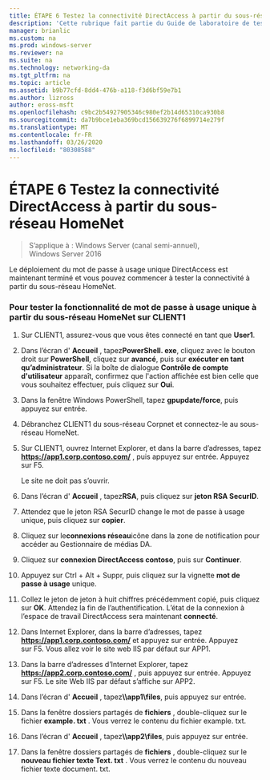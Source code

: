 ```yaml
---
title: ÉTAPE 6 Testez la connectivité DirectAccess à partir du sous-réseau HomeNet
description: 'Cette rubrique fait partie du Guide de laboratoire de test : illustrer DirectAccess avec l’authentification par mot de passe à usage unique et RSA SecurID pour Windows Server 2016'
manager: brianlic
ms.custom: na
ms.prod: windows-server
ms.reviewer: na
ms.suite: na
ms.technology: networking-da
ms.tgt_pltfrm: na
ms.topic: article
ms.assetid: b9b77cfd-8dd4-476b-a118-f3d6bf59e7b1
ms.author: lizross
author: eross-msft
ms.openlocfilehash: c9bc2b54927905346c980ef2b14d65310ca930b8
ms.sourcegitcommit: da7b9bce1eba369bcd156639276f6899714e279f
ms.translationtype: MT
ms.contentlocale: fr-FR
ms.lasthandoff: 03/26/2020
ms.locfileid: "80308588"
---
```

# <a name="step-6-test-directaccess-connectivity-from-the-homenet-subnet"></a>ÉTAPE 6 Testez la connectivité DirectAccess à partir du sous-réseau HomeNet

>S’applique à : Windows Server (canal semi-annuel), Windows Server 2016

Le déploiement du mot de passe à usage unique DirectAccess est maintenant terminé et vous pouvez commencer à tester la connectivité à partir du sous-réseau HomeNet.  
  
### <a name="to-test-otp-functionality-from-the-homenet-subnet-on-client1"></a>Pour tester la fonctionnalité de mot de passe à usage unique à partir du sous-réseau HomeNet sur CLIENT1  
  
1. Sur CLIENT1, assurez-vous que vous êtes connecté en tant que **User1**.  
  
2. Dans l’écran d' **Accueil** , tapez**PowerShell. exe**, cliquez avec le bouton droit sur **PowerShell**, cliquez sur **avancé**, puis sur **exécuter en tant qu’administrateur**. Si la boîte de dialogue **Contrôle de compte d'utilisateur** apparaît, confirmez que l'action affichée est bien celle que vous souhaitez effectuer, puis cliquez sur **Oui**.  
  
3. Dans la fenêtre Windows PowerShell, tapez **gpupdate/force**, puis appuyez sur entrée.  
  
4. Débranchez CLIENT1 du sous-réseau Corpnet et connectez-le au sous-réseau HomeNet.  
  
5. Sur CLIENT1, ouvrez Internet Explorer, et dans la barre d’adresses, tapez **https://app1.corp.contoso.com/** , puis appuyez sur entrée. Appuyez sur F5.  
  
   Le site ne doit pas s’ouvrir.  
  
6. Dans l’écran d' **Accueil** , tapez**RSA**, puis cliquez sur **jeton RSA SecurID**.  
  
7. Attendez que le jeton RSA SecurID change le mot de passe à usage unique, puis cliquez sur **copier**.  
  
8. Cliquez sur le**connexions réseau**icône dans la zone de notification pour accéder au Gestionnaire de médias DA.  
  
9. Cliquez sur **connexion DirectAccess contoso**, puis sur **Continuer**.  
  
10. Appuyez sur Ctrl + Alt + Suppr, puis cliquez sur la vignette **mot de passe à usage** unique.  
  
11. Collez le jeton de jeton à huit chiffres précédemment copié, puis cliquez sur **OK**. Attendez la fin de l’authentification. L’état de la connexion à l’espace de travail DirectAccess sera maintenant **connecté**.  
  
12. Dans Internet Explorer, dans la barre d’adresses, tapez **https://app1.corp.contoso.com/** et appuyez sur entrée. Appuyez sur F5. Vous allez voir le site web IIS par défaut sur APP1.  
  
13. Dans la barre d’adresses d’Internet Explorer, tapez **https://app2.corp.contoso.com/** , puis appuyez sur entrée. Appuyez sur F5. Le site Web IIS par défaut s’affiche sur APP2.  
  
14. Dans l’écran d' **Accueil** , tapez<strong>\\\app1\files</strong>, puis appuyez sur entrée.  
  
15. Dans la fenêtre dossiers partagés de **fichiers** , double-cliquez sur le fichier **example. txt** . Vous verrez le contenu du fichier example. txt.  
  
16. Dans l’écran d' **Accueil** , tapez<strong>\\\app2\files</strong>, puis appuyez sur entrée.  
  
17. Dans la fenêtre dossiers partagés de **fichiers** , double-cliquez sur le **nouveau fichier texte Text. txt** . Vous verrez le contenu du nouveau fichier texte document. txt.  
  


